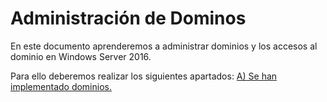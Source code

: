 # Administración de Dominos
En este documento aprenderemos a administrar dominios y los accesos al dominio en Windows Server 2016.

Para ello deberemos realizar los siguientes apartados:
[A) Se han implementado dominios.](https://github.com/raframmed/administracion_de_dominios/blob/master/apartados/A.md)


